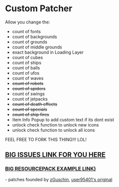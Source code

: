 # Custom Patcher
Allow you change the:
- count of fonts
- count of backgrounds
- count of grounds
- count of middle grounds
- exact background in Loading Layer
- count of cubes
- count of ships
- count of balls
- count of ufos
- count of waves
- ~~count of robots~~
- ~~count of spiders~~
- count of swings
- count of jetpacks
- ~~count of death effects~~
- ~~count of specials~~
- ~~count of ship fires~~
- Item Info Popup to add custom text if its dont exist
- unlock check function to unlock new icons
- unlock check function to unlock all icons

FEEL FREE TO FORK THIS THING!!! LOL!

## [BIG ISSUES LINK FOR YOU HERE](https://github.com/user95401/CustomPatcher/issues)

### [BIG RESOURCEPACK EXAMPLE LINK)](https://github.com/user95401/CustomPatcher/raw/main/TestPack\(uhd\).zip)

\- patches founded by [zGuschin](https://t.me/guschinpublic), [user95401's original](https://github.com/user95401/TexturePatcher)
